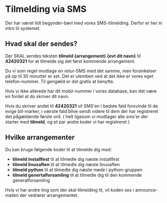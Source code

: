 # Tilmelding via SMS

Der har været lidt begynder-bøvl med vores SMS-tilmelding. Derfor er her in intro til systemet.

## Hvad skal der sendes?

Der SKAL sendes teksten **tilmeld {arrangement} {evt dit navn}** til **42420321** for at tilmelde sig det først kommende arrangement.

Du vi som regel modtage en retur-SMS med det samme, men forsinkelser på op til 30 minutter er set.
Det er ulemben ved at det ikke er vores eget telefon-nummer.
Til gengæld er det gratis at benytte.

Hvis vi ikke allerede har dit mobil-nummer i vores database, kan det være en fordel at du skriver dit navn.

Hvis du skriver andet til **42420321** vil SMS'en i bedste fald forsvinde til de evige bit-marker, i værste fald blive sendt videre til dem der har
registreret det pågældende første ord. ( helt ligesom vi modtager alle sms'er der starter med **tilmeld**, og et par andre koder vi har registreret )


## Hvilke arrangementer 

Du kan bruge følgende koder til at tilmelde dig med:

* **tilmeld installfest** til at tilmedle dig næste installfest
* **tilmeld linuxaften** til at tilmedle dig næste linuxaften
* **tilmeld python** til at tilmedle dig næste møde i python-gruppen
* **tilmeld genertalforsamling** til at tilmedle dig til den kommende generalforsamling

Hvis vi har andre ting som der skal tilmelding til, vil koden ses i announce-mailen der vedrører arrangementet.

